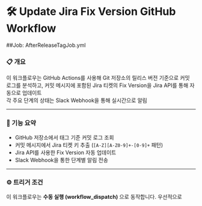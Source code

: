 
# 🛠️ Update Jira Fix Version GitHub Workflow


##Job: AfterReleaseTagJob.yml

### 📋 개요

이 워크플로우는 GitHub Actions를 사용해 Git 저장소의 릴리스 버전 기준으로 커밋 로그를 분석하고, 커밋 메시지에 포함된 Jira 티켓의 Fix Version을 Jira API를 통해 자동으로 업데이트  
각 주요 단계의 상태는 Slack Webhook을 통해 실시간으로 알림

---

### 🚀 기능 요약

- GitHub 저장소에서 태그 기준 커밋 로그 조회
- 커밋 메시지에서 Jira 티켓 키 추출 (`[A-Z][A-Z0-9]+-[0-9]+` 패턴)
- Jira API를 사용한 Fix Version 자동 업데이트
- Slack Webhook을 통한 단계별 알림 전송

---

### ⚙️ 트리거 조건

이 워크플로우는 **수동 실행 (workflow_dispatch)** 으로 동작합니다.
우선적으로 
